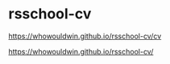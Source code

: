 # rsschool-cv
https://whowouldwin.github.io/rsschool-cv/cv

https://whowouldwin.github.io/rsschool-cv/

